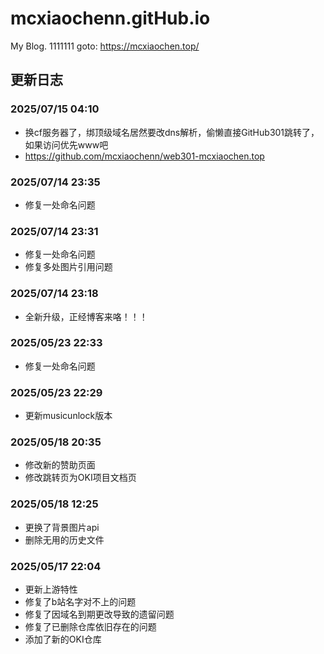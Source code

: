 # mcxiaochenn.gitHub.io
My Blog.
1111111
goto: https://mcxiaochen.top/

## 更新日志

### 2025/07/15 04:10
- 换cf服务器了，绑顶级域名居然要改dns解析，偷懒直接GitHub301跳转了，如果访问优先www吧
- https://github.com/mcxiaochenn/web301-mcxiaochen.top

### 2025/07/14 23:35
- 修复一处命名问题

### 2025/07/14 23:31
- 修复一处命名问题
- 修复多处图片引用问题

### 2025/07/14 23:18
- 全新升级，正经博客来咯！！！

### 2025/05/23 22:33
- 修复一处命名问题

### 2025/05/23 22:29
- 更新musicunlock版本

### 2025/05/18 20:35
- 修改新的赞助页面
- 修改跳转页为OKI项目文档页

### 2025/05/18 12:25
- 更换了背景图片api
- 删除无用的历史文件

### 2025/05/17 22:04
- 更新上游特性
- 修复了b站名字对不上的问题
- 修复了因域名到期更改导致的遗留问题
- 修复了已删除仓库依旧存在的问题
- 添加了新的OKI仓库
